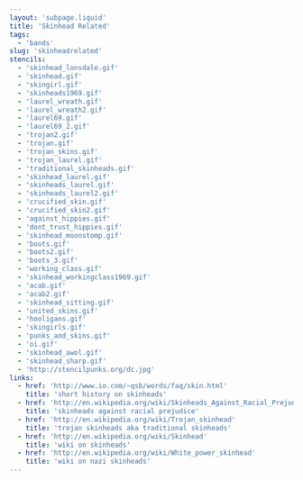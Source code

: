 ```yaml
---
layout: 'subpage.liquid'
title: 'Skinhead Related'
tags:
  - 'bands'
slug: 'skinheadrelated'
stencils:
  - 'skinhead_lonsdale.gif'
  - 'skinhead.gif'
  - 'skingirl.gif'
  - 'skinheads1969.gif'
  - 'laurel_wreath.gif'
  - 'laurel_wreath2.gif'
  - 'laurel69.gif'
  - 'laurel69_2.gif'
  - 'trojan2.gif'
  - 'trojan.gif'
  - 'trojan_skins.gif'
  - 'trojan_laurel.gif'
  - 'traditional_skinheads.gif'
  - 'skinhead_laurel.gif'
  - 'skinheads_laurel.gif'
  - 'skinheads_laurel2.gif'
  - 'crucified_skin.gif'
  - 'crucified_skin2.gif'
  - 'against_hippies.gif'
  - 'dont_trust_hippies.gif'
  - 'skinhead_moonstomp.gif'
  - 'boots.gif'
  - 'boots2.gif'
  - 'boots_3.gif'
  - 'working_class.gif'
  - 'skinhead_workingclass1969.gif'
  - 'acab.gif'
  - 'acab2.gif'
  - 'skinhead_sitting.gif'
  - 'united_skins.gif'
  - 'hooligans.gif'
  - 'skingirls.gif'
  - 'punks_and_skins.gif'
  - 'oi.gif'
  - 'skinhead_awol.gif'
  - 'skinhead_sharp.gif'
  - 'http://stencilpunks.org/dc.jpg'
links:
  - href: 'http://www.io.com/~qsb/words/faq/skin.html'
    title: 'short history on skinheads'
  - href: 'http://en.wikipedia.org/wiki/Skinheads_Against_Racial_Prejudice'
    title: 'skinheads against racial prejudice'
  - href: 'http://en.wikipedia.org/wiki/Trojan_skinhead'
    title: 'trojan skinheads aka traditional skinheads'
  - href: 'http://en.wikipedia.org/wiki/Skinhead'
    title: 'wiki on skinheads'
  - href: 'http://en.wikipedia.org/wiki/White_power_skinhead'
    title: 'wiki on nazi skinheads'
---
```

